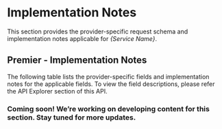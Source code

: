 # Implementation Notes 

This section provides the provider-specific request schema and implementation notes applicable for *{Service Name}*.


<!--
type: tab
titles: Premier
-->

## Premier - Implementation Notes

 The following table lists the provider-specific fields and implementation notes for the applicable fields. To view the field descriptions, please refer the API Explorer section of this API.

### Coming soon! We’re working on developing content for this section. Stay tuned for more updates.

 <!-- type: tab-end -->
